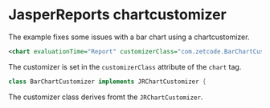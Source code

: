 # JasperReports chartcustomizer 

The example fixes some issues with a bar chart using a chartcustomizer.  

```xml
<chart evaluationTime="Report" customizerClass="com.zetcode.BarChartCustomizer">
```
The customizer is set in the `customizerClass` attribute of the `chart` tag.  

```groovy
class BarChartCustomizer implements JRChartCustomizer {
```

The customizer class derives fromt the `JRChartCustomizer`.  

